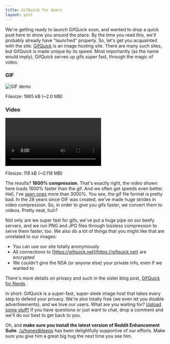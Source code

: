 ```yaml
---
title: GifQuick for Users
layout: post
---
```


We're getting ready to launch GifQuick soon, and wanted to drop a quick post here to show you around the place. By the time you
read this, we'll probably already have "launched" properly. So, let's get you acquainted with the site.
[GifQuick](https://gifquick.net) is an image hosting site. There are many such sites, but GifQuick is made unique by its speed.
Most importantly (as the name would imply), GifQuick serves up gifs super fast, through the magic of video.

<div class="row">
    <div class="left">
        <h3>GIF</h3>
        <img src="https://gifquick.net/static/demo.gif" alt="GIF demo" />
        <p>Filesize: 1965 kB (~2.0 MB)</p>
    </div>
    <div class="right">
        <h3>Video</h3>
        <video autoplay loop>
            <source src="https://gifquick.net/static/demo.mp4" type='video/mp4'></source>
            <source src="https://gifquick.net/static/demo.ogv" type='video/ogg; codecs="theora,vorbis"'></source>
        </video>
        <p>Filesize: 118 kB (~0.118 MB)</p>
    </div>
    <div class="clearfix"></div>
</div>

The results? **1600% compression**. That's exactly right, the video shown here loads 1600% faster than the gif. And we often
get speeds even better. Hell, I've [seen ones](https://gifquick.net/Qq-sLq4otwN_) more than 3000%. You see, the gif file format
is pretty bad. In the 28 years since GIF was created, we've made huge strides in video compression. So, in order to give you
gifs faster, we convert them to videos. Pretty neat, huh?

Not only are we super fast for gifs, we've put a huge pipe on our beefy servers, and we run PNG and JPG files through lossless
compression to serve them faster, too. We also do a lot of things that you might like that are unrelated to our images:

* You can use our site totally anonymously
* All connections to [https://gifquick.net](https://gifquick.net) are encrypted
* We couldn't give the NSA (or anyone else) your private info, even if we wanted to

There's more details on privacy and such in the sister blog post, [GifQuick for Nerds](/2013/07/19/GifQuick-for-nerds.html).

In short: GifQuick is a super-fast, super-sleek image host that takes every step to defend your privacy. We're also totally
free (we even let you disable advertisements), and we love our users. What are you waiting for?
[Upload some stuff!](https://gifquick.net) If you have questions or just want to chat, drop a comment and we'll do our best to
get back to you.

Oh, and **make sure you install the latest version of Reddit Enhancement Suite**.
[/u/honestbleeps](http://reddit.com/user/honestbleeps) has been delightfully supportive of our efforts. Make sure you give him
a great big hug the next time you see him.
